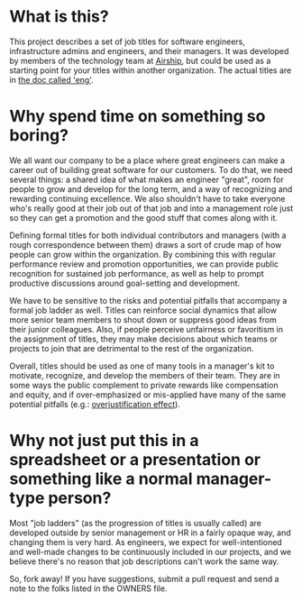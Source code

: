 # What is this?

This project describes a set of job titles for software engineers, infrastructure admins and engineers, and their managers. It was developed by members of the technology team at [Airship](https://www.airship.com/), but could be used as a starting point for your titles within another organization. The actual titles are in [the doc called 'eng'](eng.md).

# Why spend time on something so boring?

We all want our company to be a place where great engineers can make a career out of building great software for our customers. To do that, we need several things: a shared idea of what makes an engineer "great", room for people to grow and develop for the long term, and a way of recognizing and rewarding continuing excellence. We also shouldn't have to take everyone who's really good at their job out of that job and into a management role just so they can get a promotion and the good stuff that comes along with it.

Defining formal titles for both individual contributors and managers (with a rough correspondence between them) draws a sort of crude map of how people can grow within the organization. By combining this with regular performance review and promotion opportunities, we can provide public recognition for sustained job performance, as well as help to prompt productive discussions around goal-setting and development.

We have to be sensitive to the risks and potential pitfalls that accompany a formal job ladder as well. Titles can reinforce social dynamics that allow more senior team members to shout down or suppress good ideas from their junior colleagues. Also, if people perceive unfairness or favoritism in the assignment of titles, they may make decisions about which teams or projects to join that are detrimental to the rest of the organization.

Overall, titles should be used as one of many tools in a manager's kit to motivate, recognize, and develop the members of their team. They are in some ways the public complement to private rewards like compensation and equity, and if over-emphasized or mis-applied have many of the same potential pitfalls (e.g.: [overjustification effect](http://en.wikipedia.org/wiki/Overjustification_effect)).

# Why not just put this in a spreadsheet or a presentation or something like a normal manager-type person?

Most "job ladders" (as the progression of titles is usually called) are developed outside by senior management or HR in a fairly opaque way, and changing them is very hard. As engineers, we expect for well-intentioned and well-made changes to be continuously included in our projects, and we believe there's no reason that job descriptions can't work the same way.

So, fork away! If you have suggestions, submit a pull request and send a note to the folks listed in the OWNERS file.
